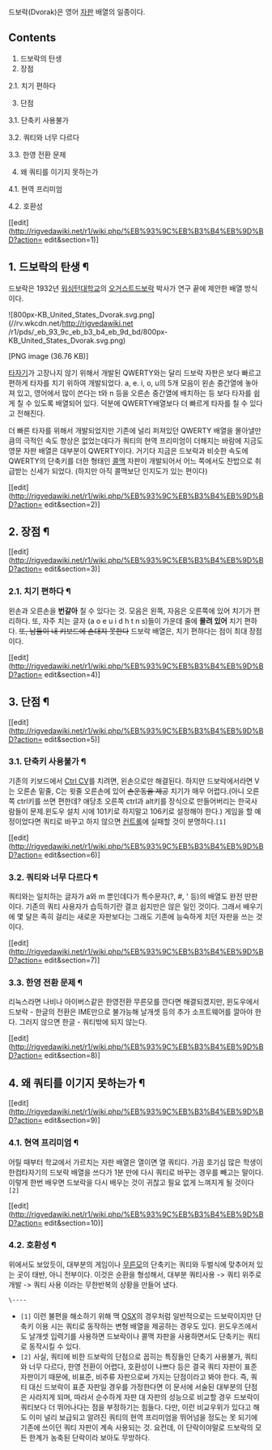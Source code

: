 드보락(Dvorak)은 영어 [자판](%ED%82%A4%EB%B3%B4%EB%93%9C.md) 배열의 일종이다.  

## Contents

    

1. 드보락의 탄생 
2. 장점 
    

2.1. 치기 편하다

3. 단점 
    

3.1. 단축키 사용불가

3.2. 쿼티와 너무 다르다

3.3. 한영 전환 문제

4. 왜 쿼티를 이기지 못하는가 
    

4.1. 현역 프리미엄

4.2. 호환성

[[edit](http://rigvedawiki.net/r1/wiki.php/%EB%93%9C%EB%B3%B4%EB%9D%BD?action=
edit&section=1)]

## 1. 드보락의 탄생 ¶

드보락은 1932년 [워싱턴대학교](%EC%9B%8C%EC%8B%B1%ED%84%B4%20%EB%8C%80%ED%95%99%EA%B5%90.md)의 [오거스트드보락](%EC%98%A4%EA%B1%B0%EC%8A%A4%ED%8A%B8%20%EB%93%9C%EB%B3%B4%EB%9D%BD.md)
박사가 연구 끝에 제안한 배열 방식이다.

  

![800px-KB_United_States_Dvorak.svg.png](//rv.wkcdn.net/http://rigvedawiki.net
/r1/pds/_eb_93_9c_eb_b3_b4_eb_9d_bd/800px-KB_United_States_Dvorak.svg.png)

[PNG image (36.76 KB)]

  

[타자기](%ED%83%80%EC%9E%90%EA%B8%B0.md)가 고장나지 않기 위해서 개발된 QWERTY와는 달리 드보락 자판은
보다 빠르고 편하게 타자를 치기 위하여 개발되었다. a, e. i, o, u의 5개 모음이 왼손 중간열에 놓아져 있고, 영어에서 많이 쓴다는
t와 n 등을 오른손 중간열에 배치하는 등 보다 타자를 쉽게 칠 수 있도록 배열되어 있다. 덕분에 QWERTY배열보다 더 빠르게 타자를 칠
수 있다고 전해진다.

  

더 빠른 타자를 위해서 개발되었지만 기존에 널리 퍼져있던 QWERTY 배열을 몰아낼만큼의 극적인 속도 향상은 없었는데다가 쿼티의 현역
프리미엄이 더해지는 바람에 지금도 영문 자판 배열은 대부분이 QWERTY이다. 거기다 지금은 드보락과 비슷한 속도에 QWERTY의 단축키를
더한 형태인 [콜맥](%EC%BD%9C%EB%A7%A5.md) 자판이 개발되어서 어느 쪽에서도 찬밥으로 취급받는 신세가 되었다.
(하지만 아직 콜맥보단 인지도가 있는 편이다)

[[edit](http://rigvedawiki.net/r1/wiki.php/%EB%93%9C%EB%B3%B4%EB%9D%BD?action=
edit&section=2)]

## 2. 장점 ¶

[[edit](http://rigvedawiki.net/r1/wiki.php/%EB%93%9C%EB%B3%B4%EB%9D%BD?action=
edit&section=3)]

### 2.1. 치기 편하다 ¶

왼손과 오른손을 **번갈아** 칠 수 있다는 것. 모음은 왼쪽, 자음은 오른쪽에 있어 치기가 편리하다. 또, 자주 치는 글자 (a o e u
i d h t n s)들이 가운데 줄에 **몰려 있어** 치기 편하다. <del>또, 남들이 내 키보드에 손대지 못한다</del> 드보락
배열은, 치기 편하다는 점이 최대 장점이다.

  

[[edit](http://rigvedawiki.net/r1/wiki.php/%EB%93%9C%EB%B3%B4%EB%9D%BD?action=
edit&section=4)]

## 3. 단점 ¶

[[edit](http://rigvedawiki.net/r1/wiki.php/%EB%93%9C%EB%B3%B4%EB%9D%BD?action=
edit&section=5)]

### 3.1. 단축키 사용불가 ¶

기존의 키보드에서 [Ctrl CV](Ctrl%20CV.md)를 치려면, 왼손으로만 해결된다. 하지만 드보락에서라면 V는 오른손 밑줄,
C는 윗줄 오른손에 있어 <del>손운동을 제공</del> 치기가 매우 어렵다.(아니 오른쪽 ctrl키를 쓰면 편한데? 애당초 오른쪽
ctrl과 alt키를 장식으로 만들어버리는 한국사람들이 문제.윈도우 설치 시에 101키로 하지말고 106키로 설정해야 한다.) 게임을 할
예정이었다면 쿼티로 바꾸고 하지 않으면 [컨트롤](%EC%BB%A8%ED%8A%B8%EB%A1%A4.md)에 실패할 것이
분명하다.`[1]`

  

[[edit](http://rigvedawiki.net/r1/wiki.php/%EB%93%9C%EB%B3%B4%EB%9D%BD?action=
edit&section=6)]

### 3.2. 쿼티와 너무 다르다 ¶

쿼티와는 일치하는 글자가 a와 m 뿐인데다가 특수문자(?, #, ' 등)의 배열도 완전 딴판이다. 기존의 쿼티 사용자가 습득하기란 결코
쉽지만은 않은 일인 것이다. 그래서 배우기에 몇 달은 족히 걸리는 새로운 자판보다는 그래도 기존에 능숙하게 치던 자판을 쓰는 것이다.

  

[[edit](http://rigvedawiki.net/r1/wiki.php/%EB%93%9C%EB%B3%B4%EB%9D%BD?action=
edit&section=7)]

### 3.3. 한영 전환 문제 ¶

리눅스라면 나비나 아이버스같은 한영전환 무른모를 깐다면 해결되겠지만, 윈도우에서 드보락 - 한글의 전환은 IME만으로 불가능해 날개셋 등의
추가 소프트웨어를 깔아야 한다. 그러지 않으면 한글 - 쿼티밖에 되지 않는다.

  

[[edit](http://rigvedawiki.net/r1/wiki.php/%EB%93%9C%EB%B3%B4%EB%9D%BD?action=
edit&section=8)]

## 4. 왜 쿼티를 이기지 못하는가 ¶

[[edit](http://rigvedawiki.net/r1/wiki.php/%EB%93%9C%EB%B3%B4%EB%9D%BD?action=
edit&section=9)]

### 4.1. 현역 프리미엄 ¶

어릴 때부터 학교에서 가르치는 자판 배열은 열이면 열 쿼티다. 가끔 호기심 많은 학생이 한컴타자기의 드보락 배열을 쓰다가 1분 만에 다시
쿼티로 바꾸는 경우를 빼고는 말이다. 이렇게 한번 배우면 드보락을 다시 배우는 것이 귀찮고 필요 없게 느껴지게 될 것이다`[2]`

  

[[edit](http://rigvedawiki.net/r1/wiki.php/%EB%93%9C%EB%B3%B4%EB%9D%BD?action=
edit&section=10)]

### 4.2. 호환성 ¶

위에서도 보았듯이, 대부분의 게임이나
[무른모](%EC%86%8C%ED%94%84%ED%8A%B8%EC%9B%A8%EC%96%B4.md)의 단축키는 쿼티와 두벌식에 맞추어저
있는 곳이 태반, 아니 전부이다. 이것은 순환을 형성해서, 대부분 쿼티사용 -> 쿼티 위주로 개발 -> 쿼티 사용 이라는 무한반복의 상황을
만들어 냈다.

`\----`

  * `[1]` 이런 불편을 해소하기 위해 맥 [OSX](OSX.md)의 경우처럼 일반적으로는 드보락이지만 단축키 이용 시는 쿼티로 동작하는 변형 배열을 제공하는 경우도 있다. 윈도우즈에서도 날개셋 입력기를 사용하면 드보락이나 콜맥 자판을 사용하면서도 단축키는 쿼티로 동작시킬 수 있다.
  * `[2]` 사실, 쿼티에 비한 드보락의 단점으로 꼽히는 특징들인 단축기 사용불가, 쿼티와 너무 다르다, 한영 전환이 어렵다, 호환성이 나쁘다 등은 결국 쿼티 자판이 표준 자판이기 때문에, 비표준, 비주류 자판으로써 가지는 단점이라고 봐야 한다. 즉, 쿼티 대신 드보락이 표준 자판일 경우를 가정한다면 이 문서에 서술된 대부분의 단점은 사라지게 되며, 따라서 순수하게 자판 대 자판의 성능으로 비교할 경우 드보락이 쿼티보다 더 뛰어나다는 점을 부정하기는 힘들다. 다만, 이런 비교우위가 있다고 해도 이미 널리 보급되고 알려진 쿼티의 현역 프리미엄을 뛰어넘을 정도는 못 되기에 기존에 쓰이던 쿼티 자판이 계속 사용되는 것. 요컨데, 이 단락이야말로 드보락의 모든 한계가 농축된 단락이라 보아도 무방하다.

